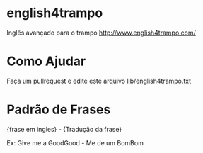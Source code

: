 # english4trampo

Inglês avançado para o trampo http://www.english4trampo.com/

# Como Ajudar

Faça um pullrequest e edite este arquivo lib/english4trampo.txt

# Padrão de Frases

{frase em ingles} - {Tradução da frase}

Ex: Give me a GoodGood - Me de um BomBom
